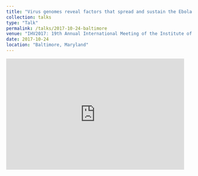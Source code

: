 ```yaml
---
title: "Virus genomes reveal factors that spread and sustain the Ebola epidemic"
collection: talks
type: "Talk"
permalink: /talks/2017-10-24-baltimore
venue: "IHV2017: 19th Annual International Meeting of the Institute of Human Virology"
date: 2017-10-24
location: "Baltimore, Maryland"
---
```


<iframe src="https://docs.google.com/presentation/d/e/2PACX-1vRJYhhvap6Q9d8yPKSreW6m6PMsPUNFxSWNsgz7yaWv7QNL3MLACzrjdtQoz5dQwO71_hX01bEVf-Xg/embed?start=false&loop=false&delayms=60000" frameborder="0" width="480" height="299" allowfullscreen="true" mozallowfullscreen="true" webkitallowfullscreen="true"></iframe>
